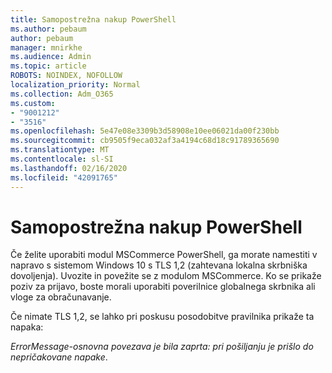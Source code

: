 ```yaml
---
title: Samopostrežna nakup PowerShell
ms.author: pebaum
author: pebaum
manager: mnirkhe
ms.audience: Admin
ms.topic: article
ROBOTS: NOINDEX, NOFOLLOW
localization_priority: Normal
ms.collection: Adm_O365
ms.custom:
- "9001212"
- "3516"
ms.openlocfilehash: 5e47e08e3309b3d58908e10ee06021da00f230bb
ms.sourcegitcommit: cb9505f9eca032af3a4194c68d18c91789365690
ms.translationtype: MT
ms.contentlocale: sl-SI
ms.lasthandoff: 02/16/2020
ms.locfileid: "42091765"
---
```

# <a name="self-service-purchase-of-powershell"></a>Samopostrežna nakup PowerShell

Če želite uporabiti modul MSCommerce PowerShell, ga morate namestiti v napravo s sistemom Windows 10 s TLS 1,2 (zahtevana lokalna skrbniška dovoljenja).  Uvozite in povežite se z modulom MSCommerce.  Ko se prikaže poziv za prijavo, boste morali uporabiti poverilnice globalnega skrbnika ali vloge za obračunavanje.  

Če nimate TLS 1,2, se lahko pri poskusu posodobitve pravilnika prikaže ta napaka:

*ErrorMessage-osnovna povezava je bila zaprta: pri pošiljanju je prišlo do nepričakovane napake*.



